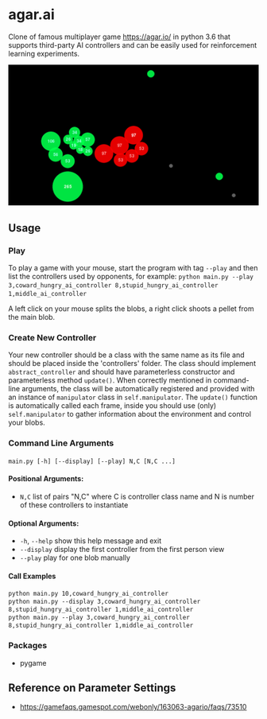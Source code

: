 # agar.ai

Clone of famous multiplayer game https://agar.io/ in python 3.6 that supports third-party AI controllers and can be easily used for reinforcement learning experiments.

![Alt text](/img/screenshot.png)

## Usage

### Play

To play a game with your mouse, start the program with tag `--play` and then list the controllers used by opponents, for example: `python main.py --play 3,coward_hungry_ai_controller 8,stupid_hungry_ai_controller 1,middle_ai_controller`

A left click on your mouse splits the blobs, a right click shoots a pellet from the main blob.

### Create New Controller

Your new controller should be a class with the same name as its file and should be placed inside the 'controllers' folder. The class should implement `abstract_controller` and should have parameterless constructor and parameterless method `update()`. When correctly mentioned in command-line arguments, the class will be automatically registered and provided with an instance of `manipulator` class in `self.manipulator`. The `update()` function is automatically called each frame, inside you should use (only) `self.manipulator` to gather information about the environment and control your blobs.

### Command Line Arguments

`main.py [-h] [--display] [--play] N,C [N,C ...]`

#### Positional Arguments:
- `N,C`         list of pairs "N,C" where C is controller class name and N is
              number of these controllers to instantiate

#### Optional Arguments:
- `-h`, `--help`  show this help message and exit
- `--display`   display the first controller from the first person view
- `--play`      play for one blob manually

#### Call Examples
```
python main.py 10,coward_hungry_ai_controller
python main.py --display 3,coward_hungry_ai_controller 8,stupid_hungry_ai_controller 1,middle_ai_controller
python main.py --play 3,coward_hungry_ai_controller 8,stupid_hungry_ai_controller 1,middle_ai_controller
```

### Packages
- pygame

## Reference on Parameter Settings
- https://gamefaqs.gamespot.com/webonly/163063-agario/faqs/73510
